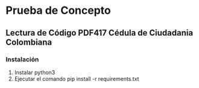 # Prueba de Concepto
## Lectura de Código PDF417 Cédula de Ciudadania Colombiana

### Instalación
1. Instalar python3
2. Ejecutar el comando pip install -r requirements.txt

